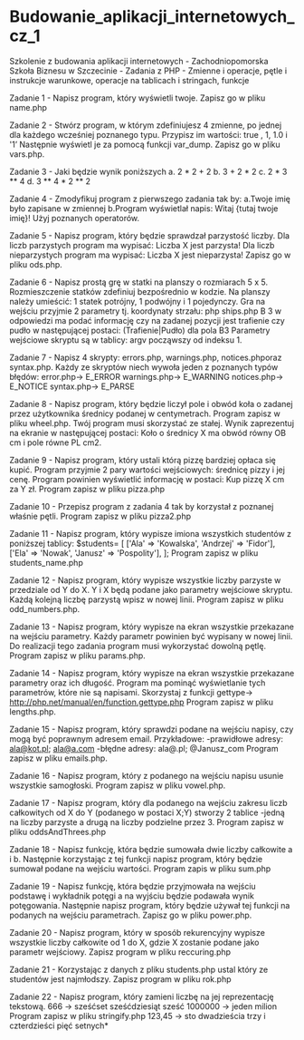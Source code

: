 # Budowanie_aplikacji_internetowych_cz_1
Szkolenie z budowania aplikacji internetowych - Zachodniopomorska Szkoła Biznesu w Szczecinie - Zadania z PHP - Zmienne i operacje, pętle i instrukcje warunkowe, operacje na tablicach i stringach, funkcje

Zadanie 1 -
Napisz program, który wyświetli twoje. Zapisz go w pliku name.php

Zadanie 2 -
Stwórz program, w którym zdefiniujesz 4 zmienne, po jednej dla każdego wcześniej poznanego typu. Przypisz im wartości: true , 1, 1.0 i '1’ Następnie wyświetl je za pomocą funkcji var_dump. 
Zapisz go w pliku vars.php.

Zadanie 3 -
Jaki będzie wynik poniższych
a. 2 * 2 + 2
b. 3 + 2 * 2
c. 2 * 3 ** 4
d. 3 ** 4 * 2 ** 2

Zadanie 4 -
Zmodyfikuj program z pierwszego zadania tak by:
a.Twoje imię było zapisane w zmiennej
b.Program wyświetlał napis: Witaj {tutaj twoje imię}!
Użyj poznanych operatorów.

Zadanie 5 -
Napisz program, który będzie sprawdzał parzystość liczby.
Dla liczb parzystych program ma wypisać:
Liczba X jest parzysta!
Dla liczb nieparzystych program ma wypisać:
Liczba X jest nieparzysta!
Zapisz go w pliku ods.php.

Zadanie 6 -
Napisz prostą grę w statki na planszy o rozmiarach 5 x 5. Rozmieszczenie statków zdefiniuj bezpośrednio w kodzie. Na planszy należy umieścić: 1 statek potrójny, 1 podwójny i 1 pojedynczy. 
Gra na wejściu przyjmie 2 parametry tj. koordynaty strzału:
php ships.php B 3
w odpowiedzi ma podać informację czy na zadanej pozycji jest trafienie czy pudło w następującej postaci:
(Trafienie|Pudło) dla pola B3 
Parametry wejściowe skryptu są w tablicy: argv począwszy od indeksu 1.

Zadanie 7 -
Napisz 4 skrypty: errors.php, warnings.php, notices.phporaz syntax.php.
Każdy ze skryptów niech wywoła jeden z poznanych typów błędów:
error.php-> E_ERROR
warnings.php-> E_WARNING
notices.php-> E_NOTICE
syntax.php-> E_PARSE

Zadanie 8 -
Napisz program, który będzie liczył pole i obwód koła o zadanej przez użytkownika średnicy podanej w centymetrach.
Program zapisz w pliku wheel.php.
Twój program musi skorzystać ze stałej.
Wynik zaprezentuj na ekranie w następującej postaci:
Koło o średnicy X ma obwód równy OB cm i pole równe PL cm2.

Zadanie 9 -
Napisz program, który ustali którą pizzę bardziej opłaca się kupić.
Program przyjmie 2 pary wartości wejściowych: średnicę pizzy i jej cenę.
Program powinien wyświetlić informację w postaci:
Kup pizzę X cm za Y zł.
Program zapisz w pliku pizza.php

Zadanie 10 -
Przepisz program z zadania 4 tak by korzystał z poznanej właśnie pętli.
Program zapisz w pliku pizza2.php

Zadanie 11 -
Napisz program, który wypisze imiona wszystkich studentów z poniższej tablicy:
$students= [
['Ala' => 'Kowalska', 'Andrzej' => 'Fidor'],
['Ela' => 'Nowak', 'Janusz' => 'Pospolity'],
];
Program zapisz w pliku students_name.php

Zadanie 12 -
Napisz program, który wypisze wszystkie liczby parzyste w przedziale od Y do X. Y i X będą podane jako parametry wejściowe skryptu.
Każdą kolejną liczbę parzystą wpisz w nowej linii.
Program zapisz w pliku odd_numbers.php.

Zadanie 13 -
Napisz program, który wypisze na ekran wszystkie przekazane na wejściu parametry. Każdy parametr powinien być wypisany w nowej linii.
Do realizacji tego zadania program musi wykorzystać dowolną pętlę.
Program zapisz w pliku params.php.

Zadanie 14 -
Napisz program, który wypisze na ekran wszystkie przekazane parametry oraz ich długość. 
Program ma pominąć wyświetlanie tych parametrów, które nie są napisami. Skorzystaj z funkcji gettype-> http://php.net/manual/en/function.gettype.php
Program zapisz w pliku lengths.php.

Zadanie 15 -
Napisz program, który sprawdzi podane na wejściu napisy, czy mogą być poprawnym adresem email. 
Przykładowe:
-prawidłowe adresy: ala@kot.pl; ala@a.com
-błędne adresy: ala@.pl; @Janusz_com
Program zapisz w pliku emails.php.

Zadanie 16 -
Napisz program, który z podanego na wejściu napisu usunie wszystkie samogłoski. 
Program zapisz w pliku vowel.php.

Zadanie 17 -
Napisz program, który dla podanego na wejściu zakresu liczb całkowitych od X do Y (podanego w postaci X;Y) stworzy 2 tablice -jedną na liczby parzyste a drugą na liczby podzielne przez 3.
Program zapisz w pliku oddsAndThrees.php

Zadanie 18 -
Napisz funkcję, która będzie sumowała dwie liczby całkowite a i b.
Następnie korzystając z tej funkcji napisz program, który będzie sumował podane na wejściu wartości.
Program zapis w pliku sum.php

Zadanie 19 -
Napisz funkcję, która będzie przyjmowała na wejściu podstawę i wykładnik potęgi a na wyjściu będzie podawała wynik potęgowania. Następnie napisz program, który będzie używał tej funkcji na podanych na wejściu parametrach. 
Zapisz go w pliku power.php.

Zadanie 20 -
Napisz program, który w sposób rekurencyjny wypisze wszystkie liczby całkowite od 1 do X, gdzie X zostanie podane jako parametr wejściowy.
Zapisz program w pliku reccuring.php

Zadanie 21 -
Korzystając z danych z pliku students.php ustal który ze studentów jest najmłodszy.
Zapisz program w pliku rok.php

Zadanie 22 -
Napisz program, który zamieni liczbę na jej reprezentację tekstową.
666 -> sześćset sześćdziesiąt sześć
1000000 -> jeden milion
Program zapisz w pliku stringify.php
123,45 -> sto dwadzieścia trzy i czterdzieści pięć setnych*
